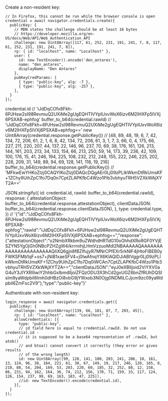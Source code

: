 Create a non-resident key:

```
// In Firefox, this cannot be run while the browser console is open
credential = await navigator.credentials.create({
  publicKey: {
    // MDN states the challenge should be at least 16 bytes
    // https://developer.mozilla.org/en-US/docs/Web/API/Web_Authentication_API
    challenge: new Uint8Array([117, 61, 252, 231, 191, 241, 7, 8, 117, 61, 252, 231, 191, 241, 7, 8]),
    rp: { id: "localhost", name: "Localhost" },
    user: {
      id: new TextEncoder().encode('den_antares'),
      name: "den_antares",
      displayName: "Den Antares"
    },
    pubKeyCredParams: [
      { type: "public-key", alg: -7 },
      { type: "public-key", alg: -257 },
    ],
  }
});
```



credential.id // 'iJdDqCOfx8Fkh-6PJHsw2sI98RevmuQ2UXiMe2gUgEQHTIVYpIUxvWoX6izv6M2IHXFp5IVXj6PSXAB-ephfog'
buffer_to_b64(credential.rawId) // 'iJdDqCOfx8Fkh+6PJHsw2sI98RevmuQ2UXiMe2gUgEQHTIVYpIUxvWoX6izv6M2IHXFp5IVXj6PSXAB+ephfog=='
new Uint8Array(credential.response.getPublicKey()) // [48, 89, 48, 19, 6, 7, 42, 134, 72, 206, 61, 2, 1, 6, 8, 42, 134, 72, 206, 61, 3, 1, 7, 3, 66, 0, 4, 175, 66, 227, 211, 220, 207, 44, 137, 22, 146, 96, 237, 70, 69, 38, 176, 161, 126, 213, 144, 161, 203, 213, 34, 133, 154, 66, 213, 250, 59, 14, 173, 39, 236, 42, 109, 100, 176, 15, 41, 246, 194, 225, 108, 232, 212, 248, 155, 222, 246, 225, 202, 228, 209, 31, 149, 89, 94, 69, 128, 141, 118, 19, 216]
buffer_to_b64(credential.response.getPublicKey()) // 'MFkwEwYHKoZIzj0CAQYIKoZIzj0DAQcDQgAEr0Lj09zPLIkWkmDtRkUmsKF+1ZChy9UihZpC1fo7Dq0n7CptZLAPKfbC4Wzo1Pib3vbhyuTRH5VZXkWAjXYT2A=='

JSON.stringify({
  id: credential.id,
  rawId: buffer_to_b64(credential.rawId),
  response: {
    attestationObject: buffer_to_b64(credential.response.attestationObject),
    clientDataJSON: buffer_to_b64(credential.response.clientDataJSON),
  },
  type: credential.type,
}) // '{"id":"iJdDqCOfx8Fkh-6PJHsw2sI98RevmuQ2UXiMe2gUgEQHTIVYpIUxvWoX6izv6M2IHXFp5IVXj6PSXAB-ephfog","rawId":"iJdDqCOfx8Fkh+6PJHsw2sI98RevmuQ2UXiMe2gUgEQHTIVYpIUxvWoX6izv6M2IHXFp5IVXj6PSXAB+ephfog==","response":{"attestationObject":"o2NmbXRkbm9uZWdhdHRTdG10oGhhdXRoRGF0YVjESZYN5YgOjGh0NBcPZHZgW4/krrmihjLHmVzzuoMdl2NBAAAAAQAAAAAAAAAAAAAAAAAAAAAAQIiXQ6gjn8fBZIfujyR7MNrCPfEXr5rkNlF4jHtoFIBEB0yFWKSFMb1qF+os7+jNiB1xaeSFV4+j0lwAfnqYX6KlAQIDJiABIVggr0Lj09zPLIkWkmDtRkUmsKF+1ZChy9UihZpC1fo7Dq0iWCAn7CptZLAPKfbC4Wzo1Pib3vbhyuTRH5VZXkWAjXYT2A==","clientDataJSON":"eyJ0eXBlIjoid2ViYXV0aG4uY3JlYXRlIiwiY2hhbGxlbmdlIjoiZFQzODU3X3hCd2gxUGZ6bnZfRUhDQSIsIm9yaWdpbiI6Imh0dHBzOi8vbG9jYWxob3N0Ojg0NDMiLCJjcm9zc09yaWdpbiI6ZmFsc2V9"},"type":"public-key"}'

Authenticate with non-resident key:

```
login_response = await navigator.credentials.get({
  publicKey: {
    challenge: new Uint8Array([139, 66, 181, 87, 7, 203, 45]),
    rp: { id: "localhost", name: "Localhost" },
    allowCredentials: [{
      type: "public-key",
      // id field here is equal to credential.rawId. Do not use credential.id -
      // it is supposed to be a base64 representation of .rawId, but atob()
      // and btoa() cannot convert it correctly (they error or gives results
      // of the wrong length)
      id: new Uint8Array([99, 128, 141, 100, 203, 241, 206, 10, 161, 13, 124, 96, 38, 184, 221, 61, 30, 67, 149, 19, 217, 246, 120, 165, 8, 210, 88, 54, 204, 169, 53, 203, 220, 60, 185, 32, 252, 88, 12, 158, 86, 231, 94, 162, 164, 36, 74, 212, 156, 170, 71, 159, 33, 117, 124, 126, 154, 237, 99, 69, 163, 183, 47, 225]),
      //id: new TextEncoder().encode(credential.id),
    }],
  }
});
```
